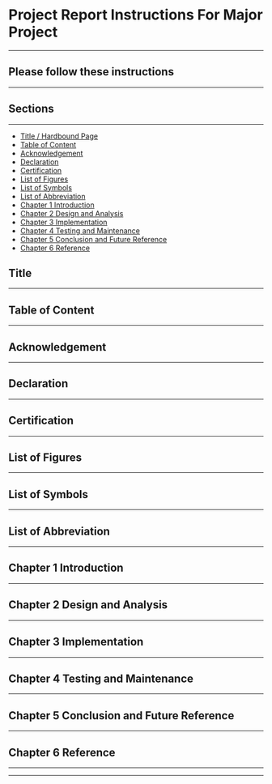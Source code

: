 # Project Report Instructions For Major Project

<hr>


## Please follow these instructions

<hr>


## Sections

<hr>


- [Title / Hardbound Page](#title)
- [Table of Content](#table-of-content)
- [Acknowledgement](#acknowledgement)
- [Declaration](#declaration)
- [Certification](#certification)
- [List of Figures](#list-of-figures)
- [List of Symbols](#list-of-symbols)
- [List of Abbreviation](#list-of-abbreviation)
- [Chapter 1 Introduction](#chapter-1-introduction)
- [Chapter 2 Design and Analysis](#chapter-2-design-and-analysis)
- [Chapter 3 Implementation](#chapter-3-implementation)
- [Chapter 4 Testing and Maintenance](#chapter-4-testing-and-maintenance)
- [Chapter 5 Conclusion and Future Reference](#chapter-5-conclusion-and-future-reference)
- [Chapter 6 Reference](#chapter-6-reference)


## Title

<hr>


## Table of Content

<hr>


## Acknowledgement

<hr>


## Declaration

<hr>


## Certification

<hr>


## List of Figures

<hr>


## List of Symbols

<hr>


## List of Abbreviation

<hr>


## Chapter 1 Introduction

<hr>


## Chapter 2 Design and Analysis

<hr>


## Chapter 3 Implementation

<hr>


## Chapter 4 Testing and Maintenance

<hr>


## Chapter 5 Conclusion and Future Reference

<hr>


## Chapter 6 Reference

<hr>



<hr>